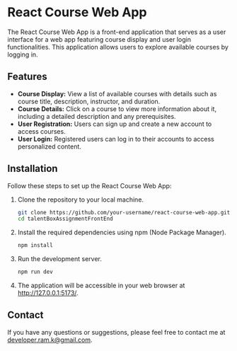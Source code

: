 # React Course Web App

The React Course Web App is a front-end application that serves as a user interface for a web app featuring course display and user login functionalities. This application allows users to explore available courses by logging in.

## Features

- **Course Display:** View a list of available courses with details such as course title, description, instructor, and duration.
- **Course Details:** Click on a course to view more information about it, including a detailed description and any prerequisites.
- **User Registration:** Users can sign up and create a new account to access courses.
- **User Login:** Registered users can log in to their accounts to access personalized content.

## Installation

Follow these steps to set up the React Course Web App:

1. Clone the repository to your local machine.
   ```bash
   git clone https://github.com/your-username/react-course-web-app.git
   cd talentBoxAssignmentFrontEnd
   ```
2. Install the required dependencies using npm (Node Package Manager).
   ```bash
   npm install
   ```
3. Run the development server.
   ```bash
   npm run dev
   ```
4. The application will be accessible in your web browser at http://127.0.0.1:5173/.

## Contact

If you have any questions or suggestions, please feel free to contact me at developer.ram.k@gmail.com.
